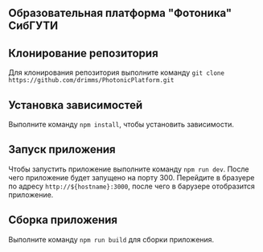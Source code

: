 
## Образовательная платформа "Фотоника" СибГУТИ

## Клонирование репозитория

Для клонирования репозитория выполните команду `git clone https://github.com/drimms/PhotonicPlatform.git`

## Установка зависимостей

Выполните команду `npm install`, чтобы установить зависимости.

## Запуск приложения

Чтобы запустить приложение выполните команду `npm run dev`. После чего приложение будет запущено на порту 300. Перейдите в бразуере по адресу `http://${hostname}:3000`, после чего в барузере отобразится приложение.

## Сборка приложения

Выполните команду `npm run build` для сборки приложения.